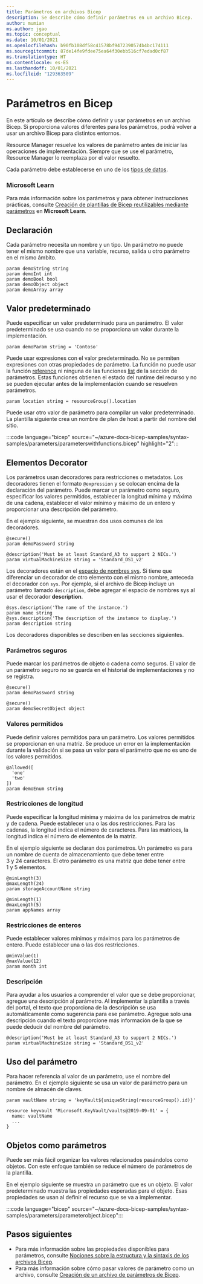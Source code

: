```yaml
---
title: Parámetros en archivos Bicep
description: Se describe cómo definir parámetros en un archivo Bicep.
author: mumian
ms.author: jgao
ms.topic: conceptual
ms.date: 10/01/2021
ms.openlocfilehash: b90fb108df58c41578bf9472390574b4bc174111
ms.sourcegitcommit: 87de14fe9fdee75ea64f30ebb516cf7edad0cf87
ms.translationtype: HT
ms.contentlocale: es-ES
ms.lasthandoff: 10/01/2021
ms.locfileid: "129363509"
---
```

# <a name="parameters-in-bicep"></a>Parámetros en Bicep

En este artículo se describe cómo definir y usar parámetros en un archivo Bicep. Si proporciona valores diferentes para los parámetros, podrá volver a usar un archivo Bicep para distintos entornos.

Resource Manager resuelve los valores de parámetro antes de iniciar las operaciones de implementación. Siempre que se use el parámetro, Resource Manager lo reemplaza por el valor resuelto.

Cada parámetro debe establecerse en uno de los [tipos de datos](data-types.md).

### <a name="microsoft-learn"></a>Microsoft Learn

Para más información sobre los parámetros y para obtener instrucciones prácticas, consulte [Creación de plantillas de Bicep reutilizables mediante parámetros](/learn/modules/build-reusable-bicep-templates-parameters) en **Microsoft Learn**.

## <a name="declaration"></a>Declaración

Cada parámetro necesita un nombre y un tipo. Un parámetro no puede tener el mismo nombre que una variable, recurso, salida u otro parámetro en el mismo ámbito.

```bicep
param demoString string
param demoInt int
param demoBool bool
param demoObject object
param demoArray array
```

## <a name="default-value"></a>Valor predeterminado

Puede especificar un valor predeterminado para un parámetro. El valor predeterminado se usa cuando no se proporciona un valor durante la implementación.

```bicep
param demoParam string = 'Contoso'
```

Puede usar expresiones con el valor predeterminado. No se permiten expresiones con otras propiedades de parámetro. La función no puede usar la función [reference](bicep-functions-resource.md#reference) ni ninguna de las funciones [list](bicep-functions-resource.md#list) de la sección de parámetros. Estas funciones obtienen el estado del runtime del recurso y no se pueden ejecutar antes de la implementación cuando se resuelven parámetros.

```bicep
param location string = resourceGroup().location
```

Puede usar otro valor de parámetro para compilar un valor predeterminado. La plantilla siguiente crea un nombre de plan de host a partir del nombre del sitio.

:::code language="bicep" source="~/azure-docs-bicep-samples/syntax-samples/parameters/parameterswithfunctions.bicep" highlight="2":::

## <a name="decorators"></a>Elementos Decorator

Los parámetros usan decoradores para restricciones o metadatos. Los decoradores tienen el formato `@expression` y se colocan encima de la declaración del parámetro. Puede marcar un parámetro como seguro, especificar los valores permitidos, establecer la longitud mínima y máxima de una cadena, establecer el valor mínimo y máximo de un entero y proporcionar una descripción del parámetro.

En el ejemplo siguiente, se muestran dos usos comunes de los decoradores.

```bicep
@secure()
param demoPassword string

@description('Must be at least Standard_A3 to support 2 NICs.')
param virtualMachineSize string = 'Standard_DS1_v2'
```

Los decoradores están en el [espacio de nombres sys](bicep-functions.md#namespaces-for-functions). Si tiene que diferenciar un decorador de otro elemento con el mismo nombre, anteceda el decorador con `sys`. Por ejemplo, si el archivo de Bicep incluye un parámetro llamado `description`, debe agregar el espacio de nombres sys al usar el decorador **description**.

```bicep
@sys.description('The name of the instance.')
param name string
@sys.description('The description of the instance to display.')
param description string
```

Los decoradores disponibles se describen en las secciones siguientes.

### <a name="secure-parameters"></a>Parámetros seguros

Puede marcar los parámetros de objeto o cadena como seguros. El valor de un parámetro seguro no se guarda en el historial de implementaciones y no se registra.

```bicep
@secure()
param demoPassword string

@secure()
param demoSecretObject object
```

### <a name="allowed-values"></a>Valores permitidos

Puede definir valores permitidos para un parámetro. Los valores permitidos se proporcionan en una matriz. Se produce un error en la implementación durante la validación si se pasa un valor para el parámetro que no es uno de los valores permitidos.

```bicep
@allowed([
  'one'
  'two'
])
param demoEnum string
```

### <a name="length-constraints"></a>Restricciones de longitud

Puede especificar la longitud mínima y máxima de los parámetros de matriz y de cadena. Puede establecer una o las dos restricciones. Para las cadenas, la longitud indica el número de caracteres. Para las matrices, la longitud indica el número de elementos de la matriz.

En el ejemplo siguiente se declaran dos parámetros. Un parámetro es para un nombre de cuenta de almacenamiento que debe tener entre 3 y 24 caracteres. El otro parámetro es una matriz que debe tener entre 1 y 5 elementos.

```bicep
@minLength(3)
@maxLength(24)
param storageAccountName string

@minLength(1)
@maxLength(5)
param appNames array
```

### <a name="integer-constraints"></a>Restricciones de enteros

Puede establecer valores mínimos y máximos para los parámetros de entero. Puede establecer una o las dos restricciones.

```bicep
@minValue(1)
@maxValue(12)
param month int
```

### <a name="description"></a>Descripción

Para ayudar a los usuarios a comprender el valor que se debe proporcionar, agregue una descripción al parámetro. Al implementar la plantilla a través del portal, el texto que proporciona de la descripción se usa automáticamente como sugerencia para ese parámetro. Agregue solo una descripción cuando el texto proporcione más información de la que se puede deducir del nombre del parámetro.

```bicep
@description('Must be at least Standard_A3 to support 2 NICs.')
param virtualMachineSize string = 'Standard_DS1_v2'
```

## <a name="use-parameter"></a>Uso del parámetro

Para hacer referencia al valor de un parámetro, use el nombre del parámetro. En el ejemplo siguiente se usa un valor de parámetro para un nombre de almacén de claves.

```bicep
param vaultName string = 'keyVault${uniqueString(resourceGroup().id)}'

resource keyvault 'Microsoft.KeyVault/vaults@2019-09-01' = {
  name: vaultName
  ...
}
```

## <a name="objects-as-parameters"></a>Objetos como parámetros

Puede ser más fácil organizar los valores relacionados pasándolos como objetos. Con este enfoque también se reduce el número de parámetros de la plantilla.

En el ejemplo siguiente se muestra un parámetro que es un objeto. El valor predeterminado muestra las propiedades esperadas para el objeto. Esas propiedades se usan al definir el recurso que se va a implementar.

:::code language="bicep" source="~/azure-docs-bicep-samples/syntax-samples/parameters/parameterobject.bicep":::


## <a name="next-steps"></a>Pasos siguientes

- Para más información sobre las propiedades disponibles para parámetros, consulte [Nociones sobre la estructura y la sintaxis de los archivos Bicep](file.md).
- Para más información sobre cómo pasar valores de parámetro como un archivo, consulte [Creación de un archivo de parámetros de Bicep](parameter-files.md).

